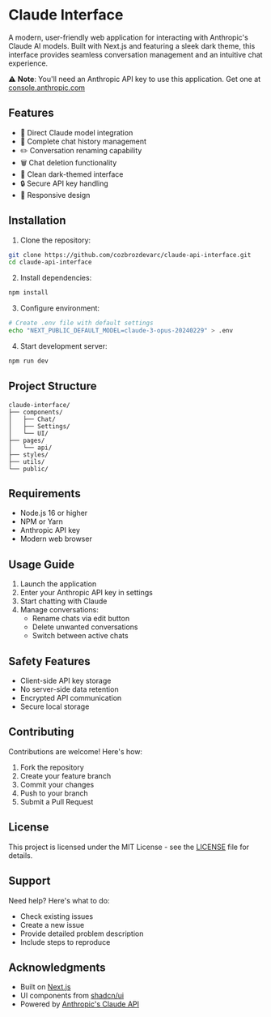 # Claude Interface
A modern, user-friendly web application for interacting with Anthropic's Claude AI models. Built with Next.js and featuring a sleek dark theme, this interface provides seamless conversation management and an intuitive chat experience.

⚠️ **Note**: You'll need an Anthropic API key to use this application. Get one at [console.anthropic.com](https://console.anthropic.com)

## Features
- 🤖 Direct Claude model integration
- 💬 Complete chat history management
- ✏️ Conversation renaming capability
- 🗑️ Chat deletion functionality
- 🌙 Clean dark-themed interface
- 🔒 Secure API key handling
- 📱 Responsive design

## Installation
1. Clone the repository:
```bash
git clone https://github.com/cozbrozdevarc/claude-api-interface.git
cd claude-api-interface
```

2. Install dependencies:
```bash
npm install
```

3. Configure environment:
```bash
# Create .env file with default settings
echo "NEXT_PUBLIC_DEFAULT_MODEL=claude-3-opus-20240229" > .env
```

4. Start development server:
```bash
npm run dev
```

## Project Structure
```
claude-interface/
├── components/
│   ├── Chat/
│   ├── Settings/
│   └── UI/
├── pages/
│   └── api/
├── styles/
├── utils/
└── public/
```

## Requirements
- Node.js 16 or higher
- NPM or Yarn
- Anthropic API key
- Modern web browser

## Usage Guide
1. Launch the application
2. Enter your Anthropic API key in settings
3. Start chatting with Claude
4. Manage conversations:
   - Rename chats via edit button
   - Delete unwanted conversations
   - Switch between active chats

## Safety Features
- Client-side API key storage
- No server-side data retention
- Encrypted API communication
- Secure local storage

## Contributing
Contributions are welcome! Here's how:
1. Fork the repository
2. Create your feature branch
3. Commit your changes
4. Push to your branch
5. Submit a Pull Request

## License
This project is licensed under the MIT License - see the [LICENSE](LICENSE) file for details.

## Support
Need help? Here's what to do:
- Check existing issues
- Create a new issue
- Provide detailed problem description
- Include steps to reproduce

## Acknowledgments
- Built on [Next.js](https://nextjs.org)
- UI components from [shadcn/ui](https://ui.shadcn.com)
- Powered by [Anthropic's Claude API](https://docs.anthropic.com/claude/docs)
